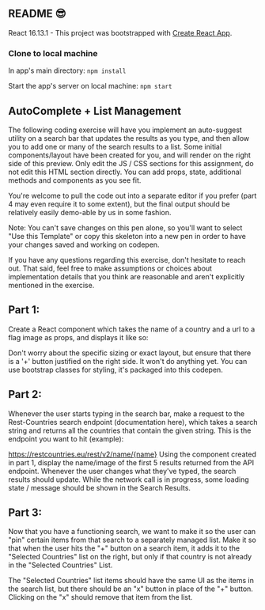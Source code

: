 ## README 😎

React 16.13.1 - This project was bootstrapped with [Create React App](https://github.com/facebook/create-react-app).

### Clone to local machine

In app's main directory:
```npm install```

Start the app's server on local machine:
```npm start```

## AutoComplete + List Management
The following coding exercise will have you implement an auto-suggest utility on a search bar that updates the results as you type, and then allow you to add one or many of the search results to a list. Some initial components/layout have been created for you, and will render on the right side of this preview. Only edit the JS / CSS sections for this assignment, do not edit this HTML section directly. You can add props, state, additional methods and components as you see fit.

You're welcome to pull the code out into a separate editor if you prefer (part 4 may even require it to some extent), but the final output should be relatively easily demo-able by us in some fashion.

Note: You can't save changes on this pen alone, so you'll want to select "Use this Template" or copy this skeleton into a new pen in order to have your changes saved and working on codepen.

If you have any questions regarding this exercise, don't hesitate to reach out. That said, feel free to make assumptions or choices about implementation details that you think are reasonable and aren't explicitly mentioned in the exercise.

## Part 1:
Create a React component <CountryListItem /> which takes the name of a country and a url to a flag image as props, and displays it like so:


Don't worry about the specific sizing or exact layout, but ensure that there is a '+' button justified on the right side. It won't do anything yet. You can use bootstrap classes for styling, it's packaged into this codepen.

## Part 2:
Whenever the user starts typing in the search bar, make a request to the Rest-Countries search endpoint (documentation here), which takes a search string and returns all the countries that contain the given string. This is the endpoint you want to hit (example):

https://restcountries.eu/rest/v2/name/{name}
Using the component created in part 1, display the name/image of the first 5 results returned from the API endpoint. Whenever the user changes what they've typed, the search results should update. While the network call is in progress, some loading state / message should be shown in the Search Results.

## Part 3:
Now that you have a functioning search, we want to make it so the user can "pin" certain items from that search to a separately managed list. Make it so that when the user hits the "+" button on a search item, it adds it to the "Selected Countries" list on the right, but only if that country is not already in the "Selected Countries" List.

The "Selected Countries" list items should have the same UI as the items in the search list, but there should be an "x" button in place of the "+" button. Clicking on the "x" should remove that item from the list.

